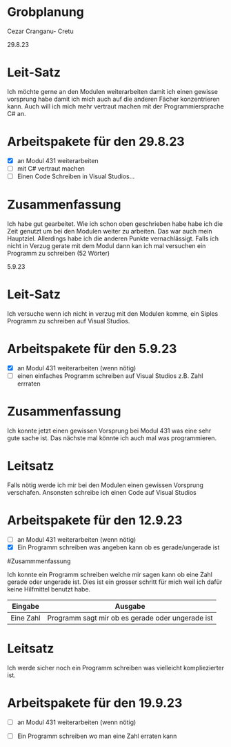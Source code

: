 # Grobplanung

Cezar Cranganu- Cretu

29.8.23 

# Leit-Satz

Ich möchte gerne an den Modulen weiterarbeiten damit ich einen gewisse vorsprung habe damit ich mich auch auf die anderen Fächer konzentrieren kann. Auch will ich mich mehr vertraut machen mit der Programmiersprache C# an. 

# Arbeitspakete für den 29.8.23

- [x] an Modul 431 weiterarbeiten  
- [ ] mit C# vertraut machen 
- [ ] Einen Code Schreiben in Visual Studios... 

# Zusammenfassung

Ich habe gut gearbeitet. Wie ich schon oben geschrieben habe habe ich die Zeit genutzt um bei den Modulen weiter zu arbeiten. Das war auch mein Hauptziel. Allerdings habe ich die anderen Punkte vernachlässigt. Falls ich nicht in Verzug gerate mit dem Modul dann kan ich mal versuchen ein Programm zu schreiben (52 Wörter) 


5.9.23

# Leit-Satz 

Ich versuche wenn ich nicht in verzug mit den Modulen komme, ein Siples Programm zu schreiben auf Visual Studios.

# Arbeitspakete für den 5.9.23


- [x] an Modul 431 weiterarbeiten (wenn nötig) 
- [ ] einen einfaches Programm schreiben auf Visual Studios z.B. Zahl errraten

# Zusammenfassung 

Ich konnte jetzt einen gewissen Vorsprung bei Modul 431 was eine sehr gute sache ist. Das nächste mal könnte ich auch mal was programmieren. 

# Leitsatz 

Falls nötig werde ich mir bei den Modulen einen gewissen Vorsprung verschafen. Ansonsten schreibe ich einen Code auf Visual Studios 

# Arbeitspakete für den 12.9.23 

- [ ] an Modul 431 weiterarbeiten (wenn nötig) 
- [x] Ein Programm schreiben was angeben kann ob es gerade/ungerade ist

#Zusammmenfassung 

Ich konnte ein Programm schreiben welche mir sagen kann ob eine Zahl gerade oder ungerade ist. Dies ist ein grosser schritt für mich weil ich dafür keine Hilfmittel benutzt habe. 

| Eingabe | Ausgabe |
| --- | --- |
| Eine Zahl | Programm sagt mir ob es gerade oder ungerade ist | 

# Leitsatz

Ich werde sicher noch ein Programm schreiben was vielleicht kompliezierter ist. 

# Arbeitspakete für den 19.9.23 

- [ ] an Modul 431 weiterarbeiten (wenn nötig) 
- [ ] Ein Programm schreiben wo man eine Zahl erraten kann





